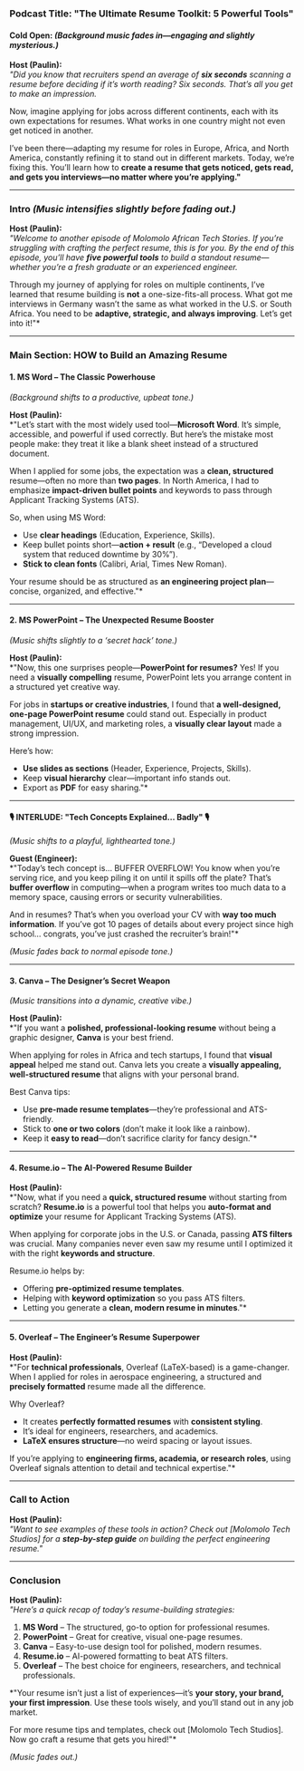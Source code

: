 ### **Podcast Title: "The Ultimate Resume Toolkit: 5 Powerful Tools"**  

#### **Cold Open:** *(Background music fades in—engaging and slightly mysterious.)*  

**Host (Paulin):**  
*"Did you know that recruiters spend an average of **six seconds** scanning a resume before deciding if it’s worth reading? Six seconds. That’s all you get to make an impression.*  

Now, imagine applying for jobs across different continents, each with its own expectations for resumes. What works in one country might not even get noticed in another.  

I’ve been there—adapting my resume for roles in Europe, Africa, and North America, constantly refining it to stand out in different markets. Today, we’re fixing this. You’ll learn how to **create a resume that gets noticed, gets read, and gets you interviews—no matter where you’re applying."**  

---

### **Intro** *(Music intensifies slightly before fading out.)*  

**Host (Paulin):**  
*"Welcome to another episode of Molomolo African Tech Stories. If you’re struggling with crafting the perfect resume, this is for you. By the end of this episode, you’ll have **five powerful tools** to build a standout resume—whether you’re a fresh graduate or an experienced engineer.*  

Through my journey of applying for roles on multiple continents, I’ve learned that resume building is **not** a one-size-fits-all process. What got me interviews in Germany wasn’t the same as what worked in the U.S. or South Africa. You need to be **adaptive, strategic, and always improving**. Let’s get into it!"*  

---

### **Main Section: HOW to Build an Amazing Resume**  

#### **1. MS Word – The Classic Powerhouse**  
*(Background shifts to a productive, upbeat tone.)*  

**Host (Paulin):**  
*"Let’s start with the most widely used tool—**Microsoft Word**. It’s simple, accessible, and powerful if used correctly. But here’s the mistake most people make: they treat it like a blank sheet instead of a structured document.  

When I applied for some jobs, the expectation was a **clean, structured** resume—often no more than **two pages**. In North America, I had to emphasize **impact-driven bullet points** and keywords to pass through Applicant Tracking Systems (ATS).  

So, when using MS Word:  
- Use **clear headings** (Education, Experience, Skills).  
- Keep bullet points short—**action + result** (e.g., “Developed a cloud system that reduced downtime by 30%”).  
- **Stick to clean fonts** (Calibri, Arial, Times New Roman).  

Your resume should be as structured as **an engineering project plan**—concise, organized, and effective."*  

---

#### **2. MS PowerPoint – The Unexpected Resume Booster**  
*(Music shifts slightly to a ‘secret hack’ tone.)*  

**Host (Paulin):**  
*"Now, this one surprises people—**PowerPoint for resumes?** Yes! If you need a **visually compelling** resume, PowerPoint lets you arrange content in a structured yet creative way.  

For jobs in **startups or creative industries**, I found that **a well-designed, one-page PowerPoint resume** could stand out. Especially in product management, UI/UX, and marketing roles, a **visually clear layout** made a strong impression.  

Here’s how:  
- **Use slides as sections** (Header, Experience, Projects, Skills).  
- Keep **visual hierarchy** clear—important info stands out.  
- Export as **PDF** for easy sharing."*  

---

#### **🎙 INTERLUDE: "Tech Concepts Explained… Badly" 🎙**  
*(Music shifts to a playful, lighthearted tone.)*  

**Guest (Engineer):**  
*"Today’s tech concept is… BUFFER OVERFLOW! You know when you’re serving rice, and you keep piling it on until it spills off the plate? That’s **buffer overflow** in computing—when a program writes too much data to a memory space, causing errors or security vulnerabilities.  

And in resumes? That’s when you overload your CV with **way too much information**. If you’ve got 10 pages of details about every project since high school… congrats, you’ve just crashed the recruiter’s brain!"*  

*(Music fades back to normal episode tone.)*  

---

#### **3. Canva – The Designer’s Secret Weapon**  
*(Music transitions into a dynamic, creative vibe.)*  

**Host (Paulin):**  
*"If you want a **polished, professional-looking resume** without being a graphic designer, **Canva** is your best friend.  

When applying for roles in Africa and tech startups, I found that **visual appeal** helped me stand out. Canva lets you create a **visually appealing, well-structured resume** that aligns with your personal brand.  

Best Canva tips:  
- Use **pre-made resume templates**—they’re professional and ATS-friendly.  
- Stick to **one or two colors** (don’t make it look like a rainbow).  
- Keep it **easy to read**—don’t sacrifice clarity for fancy design."*  

---

#### **4. Resume.io – The AI-Powered Resume Builder**  

**Host (Paulin):**  
*"Now, what if you need a **quick, structured resume** without starting from scratch? **Resume.io** is a powerful tool that helps you **auto-format and optimize** your resume for Applicant Tracking Systems (ATS).  

When applying for corporate jobs in the U.S. or Canada, passing **ATS filters** was crucial. Many companies never even saw my resume until I optimized it with the right **keywords and structure**.  

Resume.io helps by:  
- Offering **pre-optimized resume templates**.  
- Helping with **keyword optimization** so you pass ATS filters.  
- Letting you generate a **clean, modern resume in minutes**."*  

---

#### **5. Overleaf – The Engineer’s Resume Superpower**  

**Host (Paulin):**  
*"For **technical professionals**, Overleaf (LaTeX-based) is a game-changer. When I applied for roles in aerospace engineering, a structured and **precisely formatted** resume made all the difference.  

Why Overleaf?  
- It creates **perfectly formatted resumes** with **consistent styling**.  
- It’s ideal for engineers, researchers, and academics.  
- **LaTeX ensures structure**—no weird spacing or layout issues.  

If you’re applying to **engineering firms, academia, or research roles**, using Overleaf signals attention to detail and technical expertise."*  

---

### **Call to Action**  

**Host (Paulin):**  
*"Want to see examples of these tools in action? Check out [Molomolo Tech Studios] for a **step-by-step guide** on building the perfect engineering resume."*  

---

### **Conclusion**  

**Host (Paulin):**  
*"Here’s a quick recap of today’s resume-building strategies:*  

1. **MS Word** – The structured, go-to option for professional resumes.  
2. **PowerPoint** – Great for creative, visual one-page resumes.  
3. **Canva** – Easy-to-use design tool for polished, modern resumes.  
4. **Resume.io** – AI-powered formatting to beat ATS filters.  
5. **Overleaf** – The best choice for engineers, researchers, and technical professionals.  

*"Your resume isn’t just a list of experiences—it’s **your story, your brand, your first impression**. Use these tools wisely, and you’ll stand out in any job market.  

For more resume tips and templates, check out [Molomolo Tech Studios]. Now go craft a resume that gets you hired!"*  

*(Music fades out.)*  
